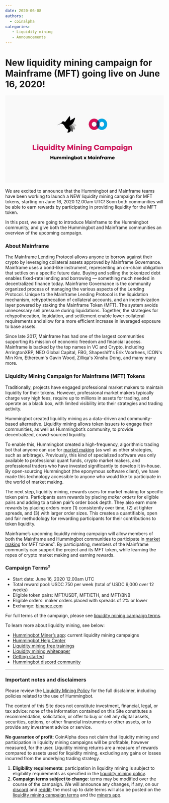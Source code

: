 ```yaml
---
date: 2020-06-08
authors:
  - coinalpha
categories:
   - Liquidity mining
   - Announcements
---
```



# New liquidity mining campaign for Mainframe (MFT) going live on June 16, 2020!

![cover](cover.jpeg)

We are excited to announce that the Hummingbot and Mainframe teams have been working to launch a NEW liquidity mining campaign for MFT tokens, starting on June 16, 2020 12.00am UTC! Soon both communities will be able to earn rewards by participating in providing liquidity for the MFT token.

In this post, we are going to introduce Mainframe to the Hummingbot community, and give both the Hummingbot and Mainframe communities an overview of the upcoming campaign.

<!-- more -->

### About Mainframe

The Mainframe Lending Protocol allows anyone to borrow against their crypto by leveraging collateral assets approved by Mainframe Governance. Mainframe uses a bond-like instrument, representing an on-chain obligation that settles on a specific future date. Buying and selling the tokenized debt enables fixed-rate lending and borrowing — something much needed in decentralized finance today. Mainframe Governance is the community organized process of managing the various aspects of the Lending Protocol. Unique to the Mainframe Lending Protocol is the liquidation mechanism, rehypothecation of collateral accounts, and an incentivization layer powered by staking the Mainframe Token (MFT). The system avoids unnecessary sell pressure during liquidations. Together, the strategies for rehypothecation, liquidation, and settlement enable lower collateral requirements and allow for a more efficient increase in leveraged exposure to base assets.

Since late 2017, Mainframe has had one of the largest communities supporting its mission of economic freedom and financial access. Mainframe is backed by the top names in VC and Crypto, including ArringtonXRP, NEO Global Capital, FBG, Shapeshift's Erik Voorhees, ICON's Min Kim, Ethereum's Gavin Wood, Zilliqa's Xinshu Dong, and many many more.


### Liquidity Mining Campaign for Mainframe (MFT) Tokens

Traditionally, projects have engaged professional market makers to maintain liquidity for their tokens. However, professional market makers typically charge very high fees, require up to millions in assets for trading, and operate as a black box, with limited visibility into their strategies and trading activity.

Hummingbot created liquidity mining as a data-driven and community-based alternative.  Liquidity mining allows token issuers to engage their communities, as well as Hummingbot’s community, to provide decentralized, crowd-sourced liquidity.

To enable this, Hummingbot created a high-frequency, algorithmic trading bot that anyone can use for [market making](../2020-06-what-is-market-making-guest-post/index.md) (as well as other strategies, such as arbitrage).  Previously, this kind of specialized software was only available to professional quant funds, crypto market makers, and professional traders who have invested significantly to develop it in-house.  By open-sourcing Hummingbot (the eponymous software client), we have made this technology accessible to anyone who would like to participate in the world of market making.

The next step, liquidity mining, rewards users for market making for specific token pairs.  Participants earn rewards by placing *maker orders* for eligible pairs and adding to a token pair’s order book depth.  They also earn more rewards by placing orders more (1) consistently over time, (2) at tighter spreads, and (3) with larger order sizes.  This creates a quantifiable, open and fair methodology for rewarding participants for their contributions to token liquidity.

Mainframe’s upcoming liquidity mining campaign will allow members of both the Mainframe and Hummingbot communities to participate in [market making](../2020-06-what-is-market-making-guest-post/index.md) for MFT tokens¹.  By participating, members of the Mainframe community can support the project and its MFT token, while learning the ropes of crypto market making and earning rewards.  

### Campaign Terms²

- Start date: June 16, 2020 12.00am UTC
- Total reward pool: USDC 750 per week (total of USDC 9,000 over 12 weeks)
- Eligible token pairs: MFT/USDT, MFT/ETH, and MFT/BNB
- Eligible orders: maker orders placed with spreads of 2% or lower
- Exchange: [binance.com](https://www.binance.com/en/register?ref=FQQNNGCD)

For full terms of the campaign, please see [liquidity mining campaign terms](https://support.hummingbot.io/hc/en-us/sections/900002130663-Campaigns).



To learn more about liquidity mining, see below:
- [Hummingbot Miner’s app](https://miners.hummingbot.io): current liquidity mining campaigns
- [Hummingbot Help Center](https://support.hummingbot.io/)
- [Liquidity mining free trainings](https://www.eventbrite.com/e/learn-to-use-hummingbot-crypto-market-making-live-training-session-tickets-100968806418)
- [Liquidity mining whitepaper](https://coinalpha.com/liquidity-mining-policy)
- [Getting started](../2022-01-level-1-b-introduction-to-hummingbot-and-hummingbot-liquidity-mining/index.md)
- [Hummingbot discord community](https://discord.hummingbot.io)

---

### Important notes and disclaimers

Please review the [Liquidity Mining Policy](https://coinalpha.com/liquidity-mining-policy) for the full disclaimer, including policies related to the use of Hummingbot.

The content of this Site does not constitute investment, financial, legal, or tax advice: none of the information contained on this Site constitutes a recommendation, solicitation, or offer to buy or sell any digital assets, securities, options, or other financial instruments or other assets, or to provide any investment advice or service.

**No guarantee of profit**: CoinAlpha does not claim that liquidity mining and participation in liquidity mining campaigns will be profitable, however measured, for the user.  Liquidity mining returns are a measure of rewards compared to assets used for liquidity mining, excluding any gains or losses incurred from the underlying trading strategy.

1. **Eligibility requirements**: participation in liquidity mining is subject to eligibility requirements as specified in the [liquidity mining policy](https://coinalpha.com/liquidity-mining-policy).
2. **Campaign terms subject to change**: terms may be modified over the course of the campaign. We will announce any changes, if any, on our [discord](https://discord.hummingbot.io) and [reddit](https://www.reddit.com/r/Hummingbot/); the most up to date terms will also be posted on the [liquidity mining campaign terms](https://support.hummingbot.io/hc/en-us/sections/900002130663-Campaigns) and the [miners app](https://miners.hummingbot.io).

